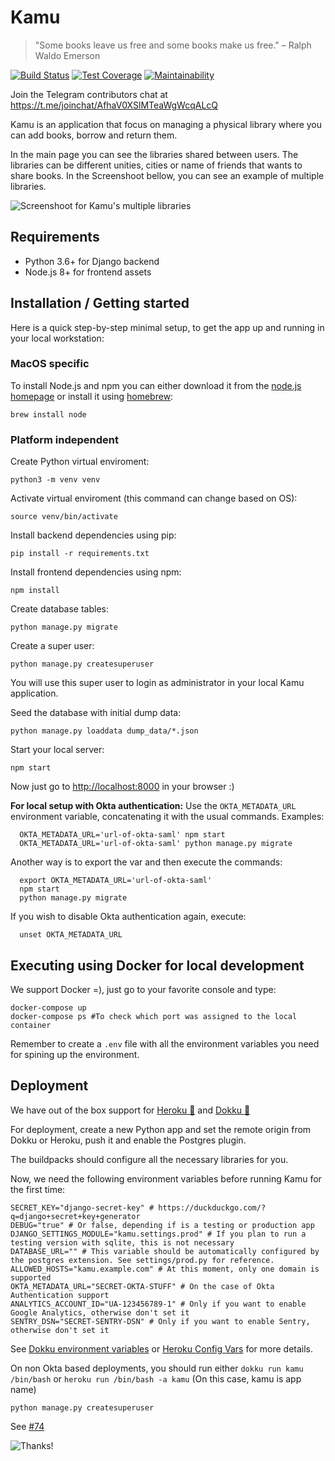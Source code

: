 # Kamu
> "Some books leave us free and some books make us free."
> – Ralph Waldo Emerson

[![Build Status](https://circleci.com/gh/ayr-ton/kamu.svg?style=svg)](https://circleci.com/gh/ayr-ton/kamu) [![Test Coverage](https://api.codeclimate.com/v1/badges/a16bb5d5b3c9e9557b2f/test_coverage)](https://codeclimate.com/github/ayr-ton/kamu/test_coverage) [![Maintainability](https://api.codeclimate.com/v1/badges/a16bb5d5b3c9e9557b2f/maintainability)](https://codeclimate.com/github/ayr-ton/kamu/maintainability)

Join the Telegram contributors chat at https://t.me/joinchat/AfhaV0XSlMTeaWgWcqALcQ

Kamu is an application that focus on managing a physical library where you can add books, borrow and return them.

In the main page you can see the libraries shared between users. The libraries can be different unities, cities or name of friends that wants to share books. In the Screenshoot bellow, you can see an example of multiple libraries. 

![Screenshoot for Kamu's multiple libraries](https://github.com/flavia-by-flavia/kamu/raw/b8c728301b9647e092c06aff6ed26a7bd7922397/Screen%20Shot%202018-10-18%20at%2018.47.23.png)

## Requirements

- Python 3.6+ for Django backend
- Node.js 8+ for frontend assets

## Installation / Getting started

Here is a quick step-by-step minimal setup, to get the app up and running in your local workstation:

### MacOS specific
To install Node.js and npm you can either download it from the [node.js homepage](https://nodejs.org/en/download/) or install it using [homebrew](https://brew.sh):

```shell
brew install node
```

### Platform independent
Create Python virtual enviroment:

```shell
python3 -m venv venv
```

Activate virtual enviroment (this command can change based on OS):

```shell
source venv/bin/activate
```

Install backend dependencies using pip:

```shell
pip install -r requirements.txt
```

Install frontend dependencies using npm:

```shell
npm install
```

Create database tables:

```shell
python manage.py migrate
```

Create a super user:

```shell
python manage.py createsuperuser
```

You will use this super user to login as administrator in your local Kamu application.


Seed the database with initial dump data:

```shell
python manage.py loaddata dump_data/*.json
```

Start your local server:

```shell
npm start
```

Now just go to [http://localhost:8000](http://localhost:8000) in your browser :)

**For local setup with Okta authentication:**
Use the `OKTA_METADATA_URL` environment variable, concatenating it with the usual commands. Examples:

```shell
  OKTA_METADATA_URL='url-of-okta-saml' npm start
  OKTA_METADATA_URL='url-of-okta-saml' python manage.py migrate
```

Another way is to export the var and then execute the commands:

```shell
  export OKTA_METADATA_URL='url-of-okta-saml'
  npm start
  python manage.py migrate
```

If you wish to disable Okta authentication again, execute:

```shell
  unset OKTA_METADATA_URL
```

## Executing using Docker for local development

We support Docker =), just go to your favorite console and type:
```
docker-compose up
docker-compose ps #To check which port was assigned to the local container
```

Remember to create a `.env` file with all the environment variables you need for spining up the environment.

## Deployment

We have out of the box support for [Heroku :dragon:](https://www.heroku.com/) and [Dokku :whale:](http://dokku.viewdocs.io/dokku/)

For deployment, create a new Python app and set the remote origin from Dokku or Heroku, push it and enable the Postgres plugin.

The buildpacks should configure all the necessary libraries for you.

Now, we need the following environment variables before running Kamu for the first time:
```shell
SECRET_KEY="django-secret-key" # https://duckduckgo.com/?q=django+secret+key+generator
DEBUG="true" # Or false, depending if is a testing or production app
DJANGO_SETTINGS_MODULE="kamu.settings.prod" # If you plan to run a testing version with sqlite, this is not necessary
DATABASE_URL="" # This variable should be automatically configured by the postgres extension. See settings/prod.py for reference.
ALLOWED_HOSTS="kamu.example.com" # At this moment, only one domain is supported
OKTA_METADATA_URL="SECRET-OKTA-STUFF" # On the case of Okta Authentication support
ANALYTICS_ACCOUNT_ID="UA-123456789-1" # Only if you want to enable Google Analytics, otherwise don't set it
SENTRY_DSN="SECRET-SENTRY-DSN" # Only if you want to enable Sentry, otherwise don't set it
```
See [Dokku environment variables](http://dokku.viewdocs.io/dokku/configuration/environment-variables/) or [Heroku Config Vars](https://devcenter.heroku.com/articles/config-vars) for more details.

On non Okta based deployments, you should run either `dokku run kamu /bin/bash` or `heroku run /bin/bash -a kamu` (On this case, kamu is app name)
```shell
python manage.py createsuperuser
```
See [#74](https://github.com/ayr-ton/kamu/issues/74)

![Thanks!](http://gifgifmagazine.com/wp-content/uploads/2018/11/macka-daj-pet-jea.gif)
